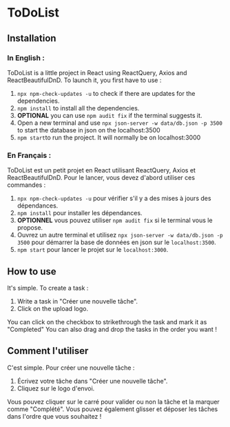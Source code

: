 # ToDoList
## Installation
### In English :
ToDoList is a little project in React using ReactQuery, Axios and ReactBeautifulDnD.
To launch it, you first have to use :

 1. `npx npm-check-updates -u` to check if there are updates for the dependencies.
 2. `npm install` to install all the dependencies.
 3. **OPTIONAL** you can use `npm audit fix` if the terminal suggests it.
 4. Open a new terminal and use `npx json-server -w data/db.json -p 3500` to start the database in json on the localhost:3500
 5. `npm start`to run the project. It will normally be on localhost:3000

### En Français :
ToDoList est un petit projet en React utilisant ReactQuery, Axios et ReactBeautifulDnD.
Pour le lancer, vous devez d'abord utiliser ces commandes :

 1. `npx npm-check-updates -u` pour vérifier s'il y a des mises à jours des dépendances.
 2. `npm install` pour installer les dépendances.
 3. **OPTIONNEL** vous pouvez utiliser `npm audit fix` si le terminal vous le propose.
 4. Ouvrez un autre terminal et utilisez `npx json-server -w data/db.json -p 3500` pour démarrer la base de données en json sur le `localhost:3500`.
 5. `npm start` pour lancer le projet sur le `localhost:3000`.

## How to use
It's simple. To create a task :
 1. Write a task in "Créer une nouvelle tâche".
 2. Click on the upload logo.

You can click on the checkbox to strikethrough the task and mark it as "Completed"
You can also drag and drop the tasks in the order you want !

## Comment l'utiliser
C'est simple. Pour créer une nouvelle tâche :

 1. Écrivez votre tâche dans "Créer une nouvelle tâche".
 2. Cliquez sur le logo d'envoi.

Vous pouvez cliquer sur le carré pour valider ou non la tâche et la marquer comme "Complété".
Vous pouvez également glisser et déposer les tâches dans l'ordre que vous souhaitez !
